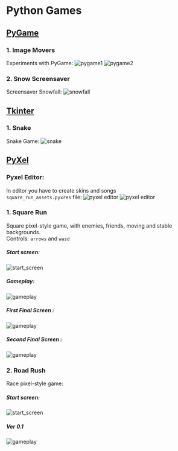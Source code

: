 # Python Games <br />
## [PyGame](https://github.com/pygame/pygame/) <br />
### 1. Image Movers <br />
Experiments with PyGame:
![pygame1](/PyGame/Move_Image/pygame1.gif)
![pygame2](/PyGame/Move_Image/pygame2.gif)

### 2. Snow Screensaver <br />
Screensaver Snowfall:
![snowfall](/PyGame/Snowfall/snowfall.gif)

## [Tkinter](https://docs.python.org/3/library/tkinter.html) <br />
### 1. Snake <br />
Snake Game:
![snake](/Tkinter/Snake/snake.gif)

## [PyXel](https://github.com/kitao/pyxel) <br />
### Pyxel Editor: <br />
In  editor you have to create skins and songs <br />
`square_run_assets.pyxres` file:
![pyxel editor](PyXel/Square_Run/pics/pyxeleditor.png)
![pyxel editor](PyXel/Square_Run/pics/song_editor.png)

### 1. Square Run<br />
Square pixel-style game, with enemies, friends, moving and stable backgrounds.<br />
Controls: `arrows` and `wasd`

##### Start screen:<br />
![start_screen](PyXel/Square_Run/pics/start_screen.gif)

##### Gameplay:<br />
![gameplay](PyXel/Square_Run/pics/gameplay.gif)

##### First Final Screen :<br />
![gameplay](PyXel/Square_Run/pics/final1.gif)

##### Second Final Screen :<br />
![gameplay](PyXel/Square_Run/pics/final2.gif)

### 2. Road Rush<br />
Race pixel-style game:
##### Start screen:<br />
![start_screen](PyXel/Road_Rush/pics/road_rush_start_screen.gif)

##### Ver 0.1
![gameplay](PyXel/Road_Rush/pics/road_rush_ver_0_1.gif)